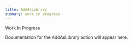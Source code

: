 ```yaml
---
title: AddAsLibrary
summary: work in progress
---
```


Work In Progress

Documentation for the AddAsLibrary action will appear here.